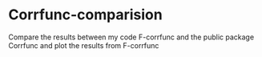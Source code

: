 # Corrfunc-comparision
Compare the results between my code F-corrfunc and the public package Corrfunc
and plot the results from F-corrfunc
